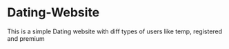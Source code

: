 # Dating-Website
This is a simple Dating website with diff types of users like temp, registered and premium
